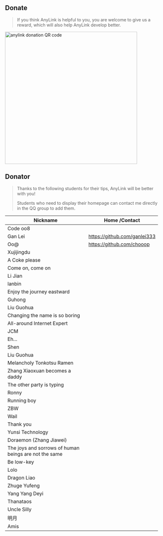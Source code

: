 ## Donate

> If you think AnyLink is helpful to you, you are welcome to give us a reward, which will also help AnyLink develop better.

<p>
    <img src="screenshot/wxpay2.png" width="435" alt="anylink donation QR code" />
</p>

## Donator

> Thanks to the following students for their tips, AnyLink will be better with you!
>
> Students who need to display their homepage can contact me directly in the QQ group to add them.

| Nickname | Home /Contact |
|-------------|------------------------------|
| Code oo8 | |
| Gan Lei | https://github.com/ganlei333 |
| Oo@ | https://github.com/chooop |
| Xujijingdu | |
| A Coke please | |
| Come on, come on | |
| Li Jian | |
| lanbin | |
| Enjoy the journey eastward | |
| Guhong | |
| Liu Guohua | |
| Changing the name is so boring | |
| All-around Internet Expert | |
| JCM | |
| Eh... | |
| Shen | |
| Liu Guohua | |
| Melancholy Tonkotsu Ramen | |
| Zhang Xiaoxuan becomes a daddy | |
| The other party is typing | |
| Ronny | |
| Running boy | |
| ZBW | |
| Wail | |
| Thank you | |
| Yunsi Technology | |
| Doraemon (Zhang Jiawei) | |
| The joys and sorrows of human beings are not the same | |
| Be low-key | |
| Lolo | |
| Dragon Liao | |
| Zhuge Yufeng | |
| Yang Yang Deyi | |
| Thanataos | |
| Uncle Silly | |
| 明月 | |
| Amis | |